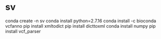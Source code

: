 # sv

conda create -n sv
conda install python=2.7.16
conda install -c bioconda vcfanno
pip install xmltodict
pip install dicttoxml
conda install numpy
pip install vcf_parser
